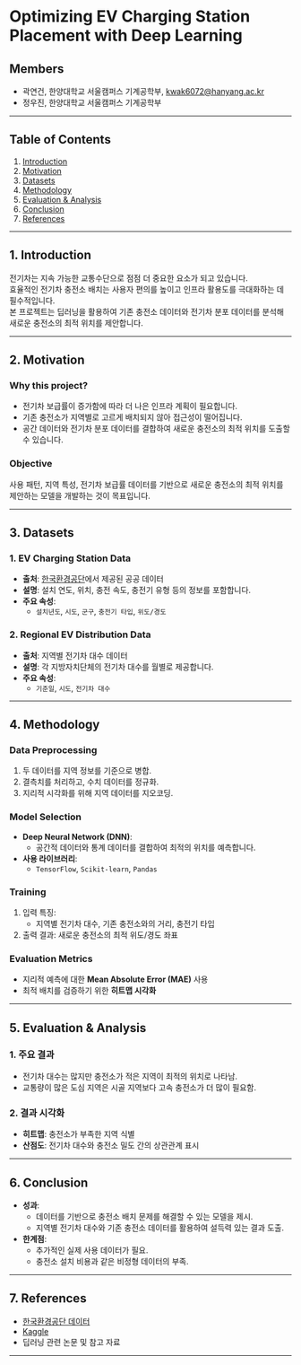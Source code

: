 # Optimizing EV Charging Station Placement with Deep Learning

## Members
- 곽연건, 한양대학교 서울캠퍼스 기계공학부, kwak6072@hanyang.ac.kr
- 정우진, 한양대학교 서울캠퍼스 기계공학부


---

## Table of Contents
1. [Introduction](#introduction)  
2. [Motivation](#motivation)  
3. [Datasets](#datasets)  
4. [Methodology](#methodology)  
5. [Evaluation & Analysis](#evaluation--analysis)  
6. [Conclusion](#conclusion)  
7. [References](#references)

---

## 1. Introduction
전기차는 지속 가능한 교통수단으로 점점 더 중요한 요소가 되고 있습니다.  
효율적인 전기차 충전소 배치는 사용자 편의를 높이고 인프라 활용도를 극대화하는 데 필수적입니다.  
본 프로젝트는 딥러닝을 활용하여 기존 충전소 데이터와 전기차 분포 데이터를 분석해 새로운 충전소의 최적 위치를 제안합니다.

---

## 2. Motivation
### Why this project?  
- 전기차 보급률이 증가함에 따라 더 나은 인프라 계획이 필요합니다.  
- 기존 충전소가 지역별로 고르게 배치되지 않아 접근성이 떨어집니다.  
- 공간 데이터와 전기차 분포 데이터를 결합하여 새로운 충전소의 최적 위치를 도출할 수 있습니다.

### Objective
사용 패턴, 지역 특성, 전기차 보급률 데이터를 기반으로 새로운 충전소의 최적 위치를 제안하는 모델을 개발하는 것이 목표입니다.

---

## 3. Datasets
### 1. **EV Charging Station Data**
- **출처**: [한국환경공단](https://www.data.go.kr/data/15076352/openapi.do)에서 제공된 공공 데이터  
- **설명**: 설치 연도, 위치, 충전 속도, 충전기 유형 등의 정보를 포함합니다.  
- **주요 속성**:  
  - `설치년도`, `시도`, `군구`, `충전기 타입`, `위도/경도`  

### 2. **Regional EV Distribution Data**
- **출처**: 지역별 전기차 대수 데이터  
- **설명**: 각 지방자치단체의 전기차 대수를 월별로 제공합니다.  
- **주요 속성**:  
  - `기준일`, `시도`, `전기차 대수`

---

## 4. Methodology
### Data Preprocessing
1. 두 데이터를 지역 정보를 기준으로 병합.  
2. 결측치를 처리하고, 수치 데이터를 정규화.  
3. 지리적 시각화를 위해 지역 데이터를 지오코딩.

### Model Selection
- **Deep Neural Network (DNN)**:  
  - 공간적 데이터와 통계 데이터를 결합하여 최적의 위치를 예측합니다.  
- **사용 라이브러리**:  
  - `TensorFlow`, `Scikit-learn`, `Pandas`

### Training
1. 입력 특징:  
   - 지역별 전기차 대수, 기존 충전소와의 거리, 충전기 타입  
2. 출력 결과: 새로운 충전소의 최적 위도/경도 좌표

### Evaluation Metrics
- 지리적 예측에 대한 **Mean Absolute Error (MAE)** 사용  
- 최적 배치를 검증하기 위한 **히트맵 시각화**

---

## 5. Evaluation & Analysis
### 1. 주요 결과
- 전기차 대수는 많지만 충전소가 적은 지역이 최적의 위치로 나타남.  
- 교통량이 많은 도심 지역은 시골 지역보다 고속 충전소가 더 많이 필요함.  

### 2. 결과 시각화
- **히트맵**: 충전소가 부족한 지역 식별  
- **산점도**: 전기차 대수와 충전소 밀도 간의 상관관계 표시  

---

## 6. Conclusion
- **성과**:  
  - 데이터를 기반으로 충전소 배치 문제를 해결할 수 있는 모델을 제시.  
  - 지역별 전기차 대수와 기존 충전소 데이터를 활용하여 설득력 있는 결과 도출.  
- **한계점**:  
  - 추가적인 실제 사용 데이터가 필요.  
  - 충전소 설치 비용과 같은 비정형 데이터의 부족.  

---

## 7. References
- [한국환경공단 데이터](https://www.data.go.kr/data/15076352/openapi.do)  
- [Kaggle](https://www.kaggle.com/)  
- 딥러닝 관련 논문 및 참고 자료  

---


